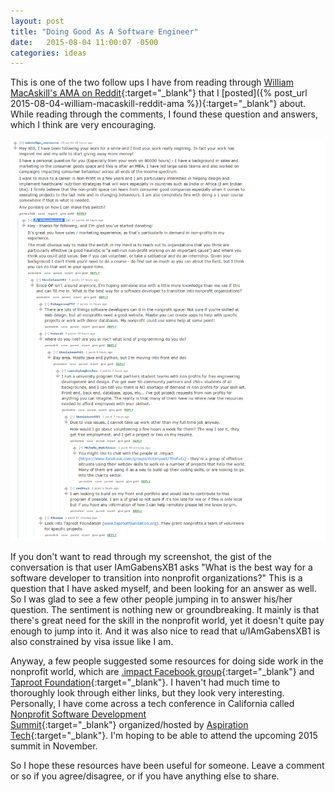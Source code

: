 ```yaml
---
layout: post
title: "Doing Good As A Software Engineer"
date:   2015-08-04 11:00:07 -0500
categories: ideas
---
```

This is one of the two follow ups I have from reading through [William MacAskill's AMA on Reddit](https://www.reddit.com/r/IAmA/comments/3fngcb/iama_cofounder_of_two_nonprofits_with_over_400/){:target="_blank"} that I [posted]({% post_url 2015-08-04-william-macaskill-reddit-ama %}){:target="_blank"} about. While reading through the comments, I found these question and answers, which I think are very encouraging.

![](/assets/SoftwareNonprofit.png)

If you don't want to read through my screenshot, the gist of the conversation is that user IAmGabensXB1 asks "What is the best way for a software developer to transition into nonprofit organizations?" This is a question that I have asked myself, and been looking for an answer as well. So I was glad to see a few other people jumping in to answer his/her question. The sentiment is nothing new or groundbreaking. It mainly is that there's great need for the skill in the nonprofit world, yet it doesn't quite pay enough to jump into it. And it was also nice to read that u/IAmGabensXB1 is also constrained by visa issue like I am.

Anyway, a few people suggested some resources for doing side work in the nonprofit world, which are [.impact Facebook group](https://www.facebook.com/groups/dotimpact/){:target="_blank"} and [Taproot Foundation](http://www.taprootfoundation.org/){:target="_blank"}. I haven't had much time to thoroughly look through either links, but they look very interesting. Personally, I have come across a tech conference in California called [Nonprofit Software Development Summit](https://aspirationtech.org/events/devsummit15){:target="_blank"} organized/hosted by [Aspiration Tech](https://aspirationtech.org){:target="_blank"}. I'm hoping to be able to attend the upcoming 2015 summit in November.

So I hope these resources have been useful for someone. Leave a comment or so if you agree/disagree, or if you have anything else to share.